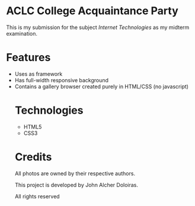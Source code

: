 # ACLC College Acquaintance Party

This is my submission for the subject *Internet Technologies* as my midterm examination.

# Features

* Uses <table> as framework
* Has full-width responsive background
* Contains a gallery browser created purely in HTML/CSS (no javascript)


# Technologies

- HTML5
- CSS3

# Credits

All photos are owned by their respective authors.

This project is developed by John Alcher Doloiras.

All rights reserved
